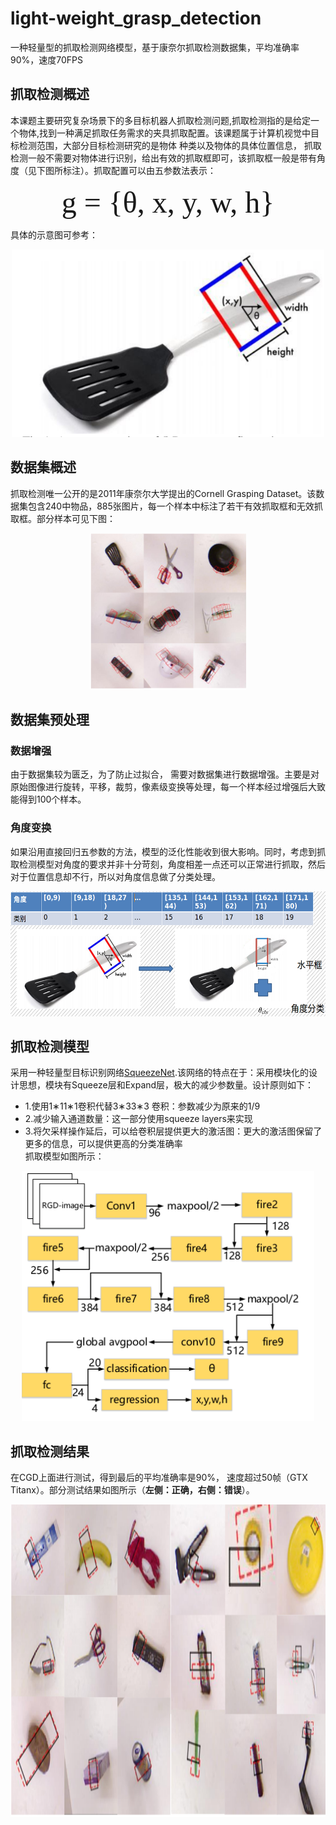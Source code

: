 # light-weight_grasp_detection
一种轻量型的抓取检测网络模型，基于康奈尔抓取检测数据集，平均准确率90%，速度70FPS
## 抓取检测概述
本课题主要研究复杂场景下的多目标机器人抓取检测问题,抓取检测指的是给定一个物体,找到一种满足抓取任务需求的夹具抓取配置。该课题属于计算机视觉中目标检测范围，大部分目标检测研究的是物体
种类以及物体的具体位置信息， 抓取检测一般不需要对物体进行识别，给出有效的抓取框即可，该抓取框一般是带有角度（见下图所标注）。抓取配置可以由五参数法表示：
<p align="center">
<font face="黑体" size=15>
g = {θ, x, y, w, h}
</font>
</p>
具体的示意图可参考：
<p align="center">
<img width = '500' height = '300' src = "https://github.com/missFuture/zte-com2020/blob/master/images/five_para.png"/>
</p>

## 数据集概述
抓取检测唯一公开的是2011年康奈尔大学提出的Cornell Grasping Dataset。该数据集包含240中物品，885张图片，每一个样本中标注了若干有效抓取框和无效抓取框。部分样本可见下图：
<p align="center">
<img width = '250' height = '250' src = "https://github.com/missFuture/zte-com2020/blob/master/images/CGD_sample.png"/>
</p>

## 数据集预处理
### 数据增强
由于数据集较为匮乏，为了防止过拟合， 需要对数据集进行数据增强。主要是对原始图像进行旋转，平移，裁剪，像素级变换等处理，每一个样本经过增强后大致能得到100个样本。
### 角度变换
如果沿用直接回归五参数的方法，模型的泛化性能收到很大影响。同时，考虑到抓取检测模型对角度的要求并非十分苛刻，角度相差一点还可以正常进行抓取，然后对于位置信息却不行，所以对角度信息做了分类处理。
<p align="center">
<img width = '600' height = '200' src = "https://github.com/missFuture/zte-com2020/blob/master/images/degree_cls.png"/>
</p>

## 抓取检测模型
采用一种轻量型目标识别网络[SqueezeNet](https://arxiv.org/abs/1602.07360).该网络的特点在于：采用模块化的设计思想，模块有Squeeze层和Expand层，极大的减少参数量。设计原则如下：
- 1.使用1∗11∗1卷积代替3∗33∗3 卷积：参数减少为原来的1/9 
- 2.减少输入通道数量：这一部分使用squeeze layers来实现 
- 3.将欠采样操作延后，可以给卷积层提供更大的激活图：更大的激活图保留了更多的信息，可以提供更高的分类准确率
<br/>抓取模型如图所示：</br>
<p align="center">
<img width = '468' height = '400' src = "https://github.com/missFuture/zte-com2020/blob/master/images/squeezenet.png"/>
</p>

## 抓取检测结果
在CGD上面进行测试，得到最后的平均准确率是90%， 速度超过50帧（GTX Titanx）。部分测试结果如图所示（**左侧：正确，右侧：错误**）。
<p align="center">
<img width = '1000' height = '500' src = "https://github.com/missFuture/zte-com2020/blob/master/images/single_object_result.png"/>
</p>

